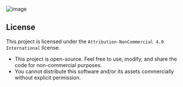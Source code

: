 ![image](https://github.com/user-attachments/assets/f805fec8-1ca8-4648-b9b1-1e59de6cd0e0)
## License
This project is licensed under the `Attribution-NonCommercial 4.0 International`
license.
- This project is open-source. Feel free to use, modify, and share the code for non-commercial purposes.
- You cannot distribute this software and/or its assets commercially without explicit permission.
